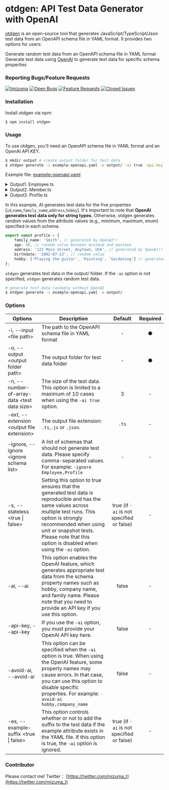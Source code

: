 # otdgen: API Test Data Generator with OpenAI

[otdgen](https://www.npmjs.com/package/otdgen) is an open-source tool that generates JavaScript/TypeScript/Json test data from an OpenAPI schema file in YAML format. It provides two options for users:

Generate random test data from an OpenAPI schema file in YAML format
Generate test data using [OpenAI](https://openai.com/) to generate text data for specific schema properties

### Reporting Bugs/Feature Requests

[![tmizuma](https://circleci.com/gh/tmizuma/openapi-test-data-generator.svg?style=svg)](https://github.com/tmizuma/openapi-test-data-generator) [![Open Bugs](https://img.shields.io/github/issues/tmizuma/openapi-test-data-generator/bug?color=d73a4a&label=bugs)](https://github.com/tmizuma/openapi-test-data-generator/issues?q=is%3Aissue+is%3Aopen+label%3Abug) [![Feature Requests](https://img.shields.io/github/issues/tmizuma/openapi-test-data-generator/feature-request?color=ff9001&label=feature%20requests)](https://github.com/tmizuma/openapi-test-data-generator/issues?q=is%3Aissue+label%3Afeature-request+is%3Aopen) [![Closed Issues](https://img.shields.io/github/issues-closed/tmizuma/openapi-test-data-generator/feature-request?color=%2325CC00&label=issues%20closed)](https://github.com/tmizuma/openapi-test-data-generator/issues?q=is%3Aissue+is%3Aclosed+)

### Installation

Install otdgen via npm:

```bash
$ npm install otdgen
```

### Usage

To use otdgen, you'll need an OpenAPI schema file in YAML format and an OpenAI API KEY.

```bash
$ mkdir output # create output folder for test data
$ otdgen generate -i example-openapi.yaml -o output/ -ai true -api-key <Your API_KEY>
```

Example file: [example-openapi.yaml](./example-openapi.yaml)

<details><summary>Output1. Employee.ts</summary><div>

```ts
//  This file was automatically generated and should not be edited.
export const employee = {
	id: '12345',
	companyId: 293093,
	role: 'MANAGER',
	name: 'John Doe',
	registdate: '2017-01-27 05:10:29',
	profile: {
		family_name: 'Smith',
		age: 33,
		address: '123 Main Street, Anytown, USA',
		birthdate: '2003-12-13',
		sex: 'MALE',
		hobby: ['Playing the guitar', 'Painting', 'Gardening']
	},
	department: {
		id: '12345',
		employee: 'Marketing'
	},
	submemners: [
		{
			id: '12345',
			name: 'John Doe'
		},
		{
			id: '67890',
			name: 'Jane Smith'
		},
		{
			id: 'abcde',
			name: 'Jack Johnson'
		}
	]
};
// employee is the same as employee_0
const employee0 = {
	id: '12345',
	companyId: 293093,
	role: 'MANAGER',
	name: 'John Doe',
	registdate: '2017-01-27 05:10:29',
	profile: {
		family_name: 'Smith',
		age: 33,
		address: '123 Main Street, Anytown, USA',
		birthdate: '2003-12-13',
		sex: 'MALE',
		hobby: ['Playing the guitar', 'Painting', 'Gardening']
	},
	department: {
		id: '12345',
		employee: 'Marketing'
	},
	submemners: [
		{
			id: '12345',
			name: 'John Doe'
		},
		{
			id: '67890',
			name: 'Jane Smith'
		},
		{
			id: 'abcde',
			name: 'Jack Johnson'
		}
	]
};
const employee1 = {
	id: '67890',
	companyId: 918270,
	role: 'ENGINEER',
	name: 'Jane Smith',
	registdate: '2021-02-08 06:33:25',
	profile: {
		family_name: 'Johnson',
		age: 20,
		address: '456 Maple Avenue, Anytown, USA',
		birthdate: '2020-02-28',
		sex: 'MALE',
		hobby: ['Playing the guitar', 'Painting', 'Gardening']
	},
	department: {
		id: '67890',
		employee: 'Human Resouce'
	},
	submemners: [
		{
			id: '12345',
			name: 'John Doe'
		},
		{
			id: '67890',
			name: 'Jane Smith'
		},
		{
			id: 'abcde',
			name: 'Jack Johnson'
		}
	]
};
const employee2 = {
	id: 'abcde',
	companyId: 943744,
	role: 'ASSISTANT',
	name: 'Jack Johnson',
	registdate: '2006-01-26 05:22:12',
	profile: {
		family_name: 'Williams',
		age: 33,
		address: '789 Oak Street, Anytown, USA',
		birthdate: '2008-03-25',
		sex: 'MALE',
		hobby: ['Playing the guitar', 'Painting', 'Gardening']
	},
	department: {
		id: 'abcde',
		employee: 'Development'
	},
	submemners: [
		{
			id: '12345',
			name: 'John Doe'
		},
		{
			id: '67890',
			name: 'Jane Smith'
		},
		{
			id: 'abcde',
			name: 'Jack Johnson'
		}
	]
};

export const employeeList = [employee0, employee1, employee2];
```

</div></details>

<details><summary>Output2. Member.ts</summary><div>

```ts
//  This file was automatically generated and should not be edited.
export const member = {
	id: '12345',
	name: 'John Doe'
};
// member is the same as member_0
const member0 = {
	id: '12345',
	name: 'John Doe'
};
const member1 = {
	id: '67890',
	name: 'Jane Smith'
};
const member2 = {
	id: 'abcde',
	name: 'Jack Johnson'
};

export const memberList = [member0, member1, member2];
```

</div></details>

<details><summary>Output3. Profile.ts</summary><div>

```ts
//  This file was automatically generated and should not be edited.
export const profile = {
	family_name: 'Smith',
	age: 38,
	address: '123 Main Street, Anytown, USA',
	birthdate: '2002-07-23',
	sex: 'MALE',
	hobby: ['Playing the guitar', 'Painting', 'Gardening']
};
// profile is the same as profile_0
const profile0 = {
	family_name: 'Smith',
	age: 38,
	address: '123 Main Street, Anytown, USA',
	birthdate: '2002-07-23',
	sex: 'MALE',
	hobby: ['Playing the guitar', 'Painting', 'Gardening']
};
const profile1 = {
	family_name: 'Johnson',
	age: 28,
	address: '456 Maple Avenue, Anytown, USA',
	birthdate: '2015-07-26',
	sex: 'FEMALE',
	hobby: ['Playing the guitar', 'Painting', 'Gardening']
};
const profile2 = {
	family_name: 'Williams',
	age: 43,
	address: '789 Oak Street, Anytown, USA',
	birthdate: '2000-10-07',
	sex: 'ELSE',
	hobby: ['Playing the guitar', 'Painting', 'Gardening']
};

export const profileList = [profile0, profile1, profile2];
```

</div></details>

In this example, AI generates test data for the five properties [`id`,`name`,`family_name`,`address`,`hobby`].
It's important to note that **OpenAI generates test data only for string types.** Otherwise, otdgen generates random values from the attribute values (e.g., minimum, maximum, enum) specified in each schema.

```ts
export const profile = {
	family_name: 'Smith', // generated by OpenAI!!
	age: 38, // random value between minimum and maximum
	address: '123 Main Street, Anytown, USA', // generated by OpenAI!!
	birthdate: '2002-07-23', // random value
	hobby: ['Playing the guitar', 'Painting', 'Gardening'] // generated by OpenAI!!
};
```

`otdgen` generates test data in the output/ folder. If the `-ai` option is not specified, `otdgen` generates random test data.

```bash
# generate test data randomly without OpenAI
$ otdgen generate -i example-openapi.yaml -o output/
```

### Options

| Options                                       | Description                                                                                                                                                                                                                                                                      |                  Default                  | Required |
| --------------------------------------------- | -------------------------------------------------------------------------------------------------------------------------------------------------------------------------------------------------------------------------------------------------------------------------------- | :---------------------------------------: | :------: |
| -i, --input \<file path\>                     | The path to the OpenAPI schema file in YAML format                                                                                                                                                                                                                               |                     -                     |    ●     |
| -o, --output \<output folder path\>           | The output folder for test data folder                                                                                                                                                                                                                                           |                     -                     |    ●     |
| -n, --number-of-array-data \<test data size\> | The size of the test data. This option is limited to a maximum of 10 cases when using the `-ai true` option.                                                                                                                                                                     |                     3                     |    -     |
| -ext, --extension \<output file extension\>   | The output file extension: `.ts`,`.js` or `.json`.                                                                                                                                                                                                                               |                   `.ts`                   |    -     |
| -ignore, --ignore \<ignore schema list\>      | A list of schemas that should not generate test data. Please specify comma-separated values. For example: `-ignore Employee,Profile`                                                                                                                                             |                     -                     |    -     |
| -s, --stateless \<true \| false\>             | Setting this option to true ensures that the generated test data is reproducible and has the same values across multiple test runs. This option is strongly recommended when using unit or snapshot tests. Please note that this option is disabled when using the `-ai` option. | true (if `-ai` is not specified or false) |    -     |
| -ai, --ai                                     | This option enables the OpenAI feature, which generates appropriate test data from the schema property names such as hobby, company name, and family name. Please note that you need to provide an API key if you use this option.                                               |                   false                   |    -     |
| -api-key, --api-key                           | If you use the `-ai` option, you must provide your OpenAI API key here.                                                                                                                                                                                                          |                   false                   |    -     |
| -avoid-ai, --avoid-ai                         | This option can be specified when the `-ai` option is true. When using the OpenAI feature, some property names may cause errors. In that case, you can use this option to disable specific properties. For example: `-avoid-ai hobby,company_name`                               |                   false                   |    -     |
| -es, --example-suffix \<true \| false\>       | This option controls whether or not to add the suffix to the test data if the example attribute exists in the YAML file. If this option is true, the `-ai` option is ignored.                                                                                                    | true (if `-ai` is not specified or false) |    -     |

### Contributor

Please contact me!
Twitter： [https://twitter.com/mizuma_t](https://twitter.com/mizuma_t)
